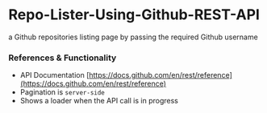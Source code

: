 # Repo-Lister-Using-Github-REST-API
a Github repositories listing page by passing the required Github username

### References & Functionality
- API Documentation [https://docs.github.com/en/rest/reference](https://docs.github.com/en/rest/reference)
- Pagination is `server-side`
- Shows a loader when the API call is in progress
